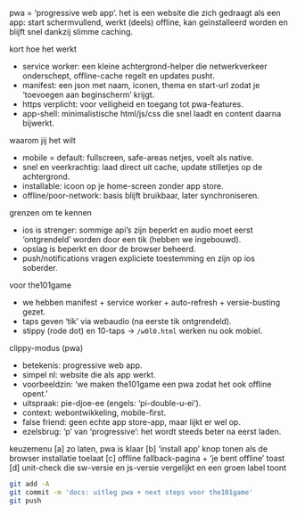 pwa = ‘progressive web app’. het is een website die zich gedraagt als een app: start schermvullend, werkt (deels) offline, kan geïnstalleerd worden en blijft snel dankzij slimme caching.

kort hoe het werkt

* service worker: een kleine achtergrond-helper die netwerkverkeer onderschept, offline-cache regelt en updates pusht.
* manifest: een json met naam, iconen, thema en start-url zodat je ‘toevoegen aan beginscherm’ krijgt.
* https verplicht: voor veiligheid en toegang tot pwa-features.
* app-shell: minimalistische html/js/css die snel laadt en content daarna bijwerkt.

waarom jij het wilt

* mobile = default: fullscreen, safe-areas netjes, voelt als native.
* snel en veerkrachtig: laad direct uit cache, update stilletjes op de achtergrond.
* installable: icoon op je home-screen zonder app store.
* offline/poor-network: basis blijft bruikbaar, later synchroniseren.

grenzen om te kennen

* ios is strenger: sommige api’s zijn beperkt en audio moet eerst ‘ontgrendeld’ worden door een tik (hebben we ingebouwd).
* opslag is beperkt en door de browser beheerd.
* push/notifications vragen expliciete toestemming en zijn op ios soberder.

voor the101game

* we hebben manifest + service worker + auto-refresh + versie-busting gezet.
* taps geven ‘tik’ via webaudio (na eerste tik ontgrendeld).
* stippy (rode dot) en 10-taps → `/w0l0.html` werken nu ook mobiel.

clippy-modus (pwa)

* betekenis: progressive web app.
* simpel nl: website die als app werkt.
* voorbeeldzin: ‘we maken the101game een pwa zodat het ook offline opent.’
* uitspraak: pie-djoe-ee (engels: ‘pi-double-u-ei’).
* context: webontwikkeling, mobile-first.
* false friend: geen echte app store-app, maar lijkt er wel op.
* ezelsbrug: ‘p’ van ‘progressive’: het wordt steeds beter na eerst laden.

keuzemenu
\[a] zo laten, pwa is klaar
\[b] ‘install app’ knop tonen als de browser installatie toelaat
\[c] offline fallback-pagina + ‘je bent offline’ toast
\[d] unit-check die sw-versie en js-versie vergelijkt en een groen label toont

```bash
git add -A
git commit -m 'docs: uitleg pwa + next steps voor the101game'
git push
```
